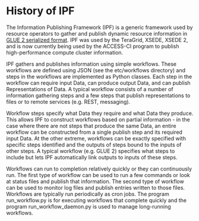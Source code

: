 # History of IPF

The Information Publishing Framework (IPF) is a generic framework used by resource operators to gather and publish dynamic resource information in [GLUE 2 serialized format](http://www.ogf.org/documents/GFD.147.pdf). IPF was used by the TeraGrid, XSEDE, XSEDE 2, and is now currently being used by the ACCESS-CI program to publish high-performance compute cluster information.

IPF gathers and publishes information using simple workflows. These workflows are defined using JSON (see the etc/workflows directory) and steps in the workflows are implemented as Python classes. Each step in the workflow can require input Data, can produce output Data, and can publish Representations of Data. A typical workflow consists of a number of information gathering steps and a few steps that publish representations to
files or to remote services (e.g. REST, messaging).

Workflow steps specify what Data they require and what Data they produce. This allows IPF to construct workflows based on partial information - in the case where there are not steps that produce the same Data, an entire workflow can be constructed from a single publish step and its required input Data. At the other extreme, workflows can be exactly specified with specific steps identified and the outputs of steps bound to the inputs of other steps. A typical workflow (e.g. GLUE 2) specifies what steps to include but lets IPF automatically link outputs to inputs of these steps.

Workflows can run to completion relatively quickly or they can continuously run. The first type of workflow can be used to run a few commands or look at status files and publish that information. The second type of workflow can be used to monitor log files and publish entries written to those files. Workflows are typically run periodically as cron jobs. The program run_workflow.py is for executing workflows that complete quickly and the program run_workflow_daemon.py is used to manage long-running workflows.
